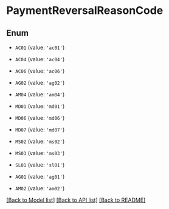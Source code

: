 # PaymentReversalReasonCode


## Enum

* `AC01` (value: `'ac01'`)

* `AC04` (value: `'ac04'`)

* `AC06` (value: `'ac06'`)

* `AG02` (value: `'ag02'`)

* `AM04` (value: `'am04'`)

* `MD01` (value: `'md01'`)

* `MD06` (value: `'md06'`)

* `MD07` (value: `'md07'`)

* `MS02` (value: `'ms02'`)

* `MS03` (value: `'ms03'`)

* `SL01` (value: `'sl01'`)

* `AG01` (value: `'ag01'`)

* `AM02` (value: `'am02'`)

[[Back to Model list]](../README.md#documentation-for-models) [[Back to API list]](../README.md#documentation-for-api-endpoints) [[Back to README]](../README.md)


